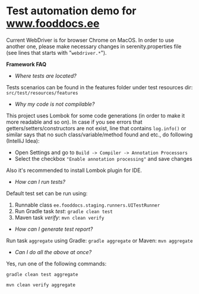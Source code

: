 # Test automation demo for www.fooddocs.ee
Current WebDriver is for browser Chrome on MacOS. In order to use another one, please make necessary changes 
in serenity.properties file (see lines that starts with "`webdriver.*`").

**Framework FAQ**

* *Where tests are located?*

Tests scenarios can be found in the features folder under test resources dir:
`src/test/resources/features`

* *Why my code is not compilable?*

This project uses Lombok for some code generations (in order to make it more readable and so on).
In case if you see errors that getters/setters/constructors are not exist, line that contains `log.info()` 
or similar says that no such class/variable/method found and etc., do following (IntelliJ Idea):

- Open Settings and go to `Build -> Compiler -> Annotation Processors`
- Select the checkbox `"Enable annotation processing"` and save changes

Also it's recommended to install Lombok plugin for IDE. 


* *How can I run tests?*

Default test set can be run using:
 1) Runnable class `ee.fooddocs.staging.runners.UITestRunner`
 2) Run Gradle task *test*: `gradle clean test`
 2) Maven task *verify*: `mvn clean verify`
 
* *How can I generate test report?*

Run task `aggregate` using Gradle: `gradle aggregate` or Maven: `mvn aggregate`

* *Can I do all the above at once?*

Yes, run one of the following commands:

`gradle clean test aggregate`

`mvn clean verify aggregate `
